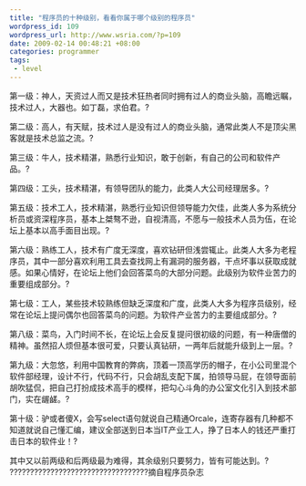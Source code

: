 ```yaml
--- 
title: "程序员的十种级别，看看你属于哪个级别的程序员"
wordpress_id: 109
wordpress_url: http://www.wsria.com/?p=109
date: 2009-02-14 00:48:21 +08:00
categories: programmer
tags: 
 - level
---
```

第一级：神人，天资过人而又是技术狂热者同时拥有过人的商业头脑，高瞻远瞩，技术过人，大器也。如丁磊，求伯君。?

第二级：高人，有天赋，技术过人是没有过人的商业头脑，通常此类人不是顶尖黑客就是技术总监之流。?

第三级：牛人，技术精湛，熟悉行业知识，敢于创新，有自己的公司和软件产品。?

第四级：工头，技术精湛，有领导团队的能力，此类人大公司经理居多。?

<!--more-->

第五级：技术工人，技术精湛，熟悉行业知识但领导能力欠佳，此类人多为系统分析员或资深程序员，基本上桀骜不逊，自视清高，不愿与一般技术人员为伍，在论坛上基本以高手面目出现。?

第六级：熟练工人，技术有广度无深度，喜欢钻研但浅尝辄止。此类人大多为老程序员，其中一部分喜欢利用工具去查找网上有漏洞的服务器，干点坏事以获取成就感。如果心情好，在论坛上他们会回答菜鸟的大部分问题。此级别为软件业苦力的重要组成部分。?

第七级：工人，某些技术较熟练但缺乏深度和广度，此类人大多为程序员级别，经常在论坛上提问偶尔也回答菜鸟的问题。为软件产业苦力的主要组成部分。?

第八级：菜鸟，入门时间不长，在论坛上会反复提问很初级的问题，有一种唐僧的精神。虽然招人烦但基本很可爱，只要认真钻研，一两年后就能升级到上一层。?

第九级：大忽悠，利用中国教育的弊病，顶着一顶高学历的帽子，在小公司里混个软件部经理，设计不行，代码不行，只会胡乱支配下属，拍领导马屁，在领导面前胡吹猛侃，把自己打扮成技术高手的模样，把勾心斗角的办公室文化引入到技术部门，实在龌鹾。?

第十级：驴或者傻X，会写select语句就说自己精通Orcale，连寄存器有几种都不知道就说自己懂汇编，建议全部送到日本当IT产业工人，挣了日本人的钱还严重打击日本的软件业！?

其中又以前两级和后两级最为难得，其余级别只要努力，皆有可能达到。?
??????????????????????????????????摘自程序员杂志
